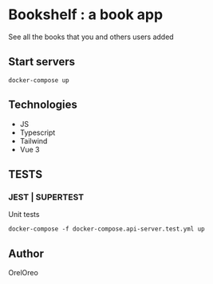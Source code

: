 # Bookshelf : a book app

See all the books that you and others users added

## Start servers

`docker-compose up`

## Technologies
- JS
- Typescript
- Tailwind
- Vue 3

## TESTS

### JEST | SUPERTEST

Unit tests

`docker-compose -f docker-compose.api-server.test.yml up`

## Author

OrelOreo
